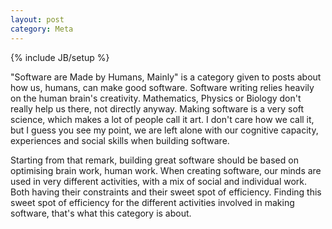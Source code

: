 ```yaml
---
layout: post
category: Meta
---
```

{% include JB/setup %}

"Software are Made by Humans, Mainly" is a category given to posts about how us, humans, can make good software. Software writing relies heavily on the human brain's creativity. Mathematics, Physics or Biology don't really help us there, not directly anyway. Making software is a very soft science, which makes a lot of people call it art. I don't care how we call it, but I guess you see my point, we are left alone with our cognitive capacity, experiences and social skills when building software.

Starting from that remark, building great software should be based on optimising brain work, human work. When creating software, our minds are used in very different activities, with a mix of social and individual work. Both having their constraints and their sweet spot of efficiency. Finding this sweet spot of efficiency for the different activities involved in making software, that's what this category is about.
